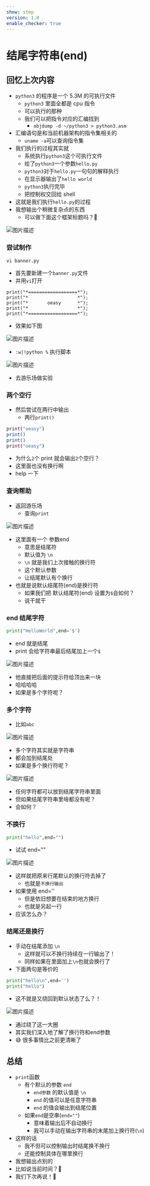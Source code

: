 ```yaml
---
show: step
version: 1.0
enable_checker: true
---
```


# 结尾字符串(end)

## 回忆上次内容

- `python3` 的程序是一个 5.3M 的可执行文件
  - `python3` 里面全都是 cpu 指令
  - 可以执行的那种
  - 我们可以把指令对应的汇编找到
	- `objdump -d ~/python3 > python3.asm`
- 汇编语句是和当前机器架构的指令集相关的
	- `uname -a`可以查询指令集
- 我们执行的过程其实就
  - 系统执行`python3`这个可执行文件
  - 给了`python3`一个参数`hello.py`
  - `python3`对于`hello.py`一句句的解释执行
  - 在显示器输出了`hello world`
  - `python3`执行完毕
  - 把控制权交回给 shell
- 这就是我们执行`hello.py`的过程
- 我想输出个稍微复杂点的东西
	- 可以做下面这个框架标题吗？🤔

![图片描述](https://doc.shiyanlou.com/courses/uid1190679-20210307-1615080578652)


### 尝试制作

```shell
vi banner.py
```

- 首先要新建一个`banner.py`文件
- 并用`vi`打开

```python3
print("*==================*");
print("*                  *");
print("*       oeasy      *");
print("*                  *");
print("*==================*");

```

- 效果如下图

![图片描述](https://doc.shiyanlou.com/courses/uid1190679-20220930-1664543953622)

- `:w|!python %` 执行脚本

![图片描述](https://doc.shiyanlou.com/courses/uid1190679-20220930-1664544094383)

- 去游乐场做实验

### 两个空行

- 然后尝试在两行中输出
	- 两行`print()`

```bash
print("oeasy")
print()
print()
print("oeasy")
```

- 为什么`2`个 print 就会输出`2`个空行？
- 这里面也没有换行啊
- help 一下

### 查询帮助

- 返回游乐场
	- 查询`print`

![图片描述](https://doc.shiyanlou.com/courses/uid1190679-20220925-1664113074537)

- 这里面有一个 参数end 
  - 意思是结尾符
  - 默认值为  `\n`
  - `\n` 就是我们上次接触的换行符
  - 这个默认参数
  - 让结尾默认有个换行
- 也就是说默认结尾符(end)是换行符
  - 如果我们把 默认结尾符(end) 设置为`$`会如何？
  - 说干就干

### end 结尾字符

```python
print("HelloWorld",end='$')
```

- end 就是结尾
- print 会给字符串最后结尾加上一个`$`

![图片描述](https://doc.shiyanlou.com/courses/uid1190679-20210220-1613825388067)

- 他直接把后面的提示符给顶出来一块
- 哈哈哈哈
- 如果是多个字符呢？

### 多个字符
- 比如`abc`

![图片描述](https://doc.shiyanlou.com/courses/uid1190679-20210220-1613825502869)

- 多个字符其实就是字符串
- 都会加到结尾处
- 如果是多个换行符呢？

![图片描述](https://doc.shiyanlou.com/courses/uid1190679-20220930-1664544495183)

- 任何字符都可以放到结尾字符串里面
- 但如果结尾字符串里啥都没有呢？
- 会如何？

### 不换行

```python
print("hello",end="")
```


- 试试 end=""

![图片描述](https://doc.shiyanlou.com/courses/uid1190679-20210220-1613825704886)

- 这样就把原来行尾默认的换行符去掉了
	- 也就是`不换行输出`
- 如果使用 end=''
	- 但是依旧想要在结束的地方换行
	- 也就是另起一行
- 应该怎么办？

### 结尾还是换行

- 手动在结尾添加 `\n`
  - 这样就可以不换行持续在一行输出了！
  - 同样如果在里面加上`\n`也就会换行了
- 下面两句是等价的

```python
print("hello\n",end='')
print("hello")
```

- 这不就是又绕回到默认状态了么？！

![图片描述](https://doc.shiyanlou.com/courses/uid1190679-20221001-1664630175131)

- 通过绕了这一大圈
- 其实我们深入地了解了换行符和end参数
- 😅 很多事情比之前更清晰了

## 总结

- `print`函数
  - 有个默认的参数 `end`
	  - `end参数` 的默认值是 `\n`
	  - `end` 的值可以是任意字符串
	  - `end` 的值会输出到结尾位置
  - 如果`end`是空串(`end=""`)
    - 意味着输出后不自动换行
	- 我可以手动在输出字符串的末尾加上换行符(`\n`)
- 这样的话
    - 我不但可以控制输出时结尾换不换行
	- 还能控制具体在哪里换行
- 我想输出点别的
- 比如说当前时间？🤔
- 我们下次再说！👋
